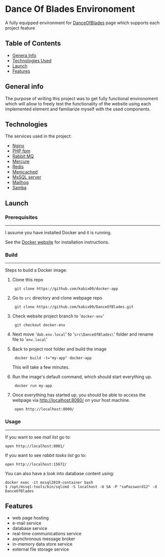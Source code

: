 # Dance Of Blades Environoment

A fully equipped environment for [DanceOfBlades](https://github.com/kabix09/DanceOfBlades) page which supports each project feature

## Table of Contents
* [Genera Info](#general-info)
* [Technologies Used](#technologies)
* [Launch](#launch)
* [Features](#features)

## General info

The purpose of writing this project was to get fully functional environoment which will allow to freely test the functionality of the website using each implemented element and familiarize myself with the used components.


## Technologies

The services used in the project:
* [Nginx](https://hub.docker.com/_/nginx)
* [PHP fpm](https://hub.docker.com/_/php)
* [Rabbit MQ](https://hub.docker.com/_/rabbitmq)
* [Mercure](https://hub.docker.com/r/dunglas/mercure)
* [Redis](https://hub.docker.com/_/redis)
* [Memcached](https://hub.docker.com/_/memcached)
* [MsSQL server](https://www.microsoft.com/pl-pl/sql-server/sql-server-2019)
* [Mailhog](https://hub.docker.com/r/mailhog/mailhog)
* [Samba](https://hub.docker.com/r/dperson/samba)

## Launch

### Prerequisites
----

I assume you have installed Docker and it is running.

See the [Docker website](http://www.docker.io/gettingstarted/#h_installation) for installation instructions.


### Build
----

Steps to build a Docker image:

1. Clone this repo

        git clone https://github.com/kabix09/docker-app

2. Go to `src` directory and clone webpage repo

        git clone https://github.com/kabix09/DanceOfBlades.git

3. Check website project branch to '`docker-env`'

        git checkout docker-env

4. Next move '`dob.env.local`' to '`src\DanceOfBlades\`' folder and rename file to '`env.local`'

5. Back to project root folder and build the image

        docker build -t="my-app" docker-app

    This will take a few minutes.

6. Run the image's default command, which should start everything up.

        docker run my-app

7. Once everything has started up, you should be able to access the webpage via [http://localhost:8080/](http://localhost:8080/) on your host machine.

        open http://localhost:8000/

### Usage
----

If you want to see *mail list* go to:

    open http://localhost:8001/

If you want to see *rabbit tasks list* go to:

    open http://localhost:15672/

You can also have a look into database content using:

    docker exec -it mssql2019-container bash
    $ /opt/mssql-tools/bin/sqlcmd -S localhost -U SA -P "saPassword12" -d DanceOfBlades

## Features
* web page hosting
* e-mail service
* database service
* real-time communications service
* asynchronous message broker
* in-memory data store service
* external file storage service
